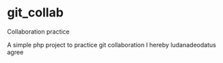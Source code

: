 # git_collab
Collaboration practice

A simple php project to practice git collaboration
I hereby ludanadeodatus agree
